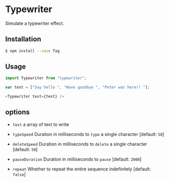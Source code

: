 # Typewriter

Simulate a typewriter effect.

## Installation

```sh
$ npm install --save Tag
```
## Usage

```js
import Typewriter from "typewriter";

var text = ["Say hello ", "Wave goodbye ", "Peter was here!! "];

<Typewriter text={text} />
```

## options

- `text` a array of text to write

- `typeSpeed` Duration in milliseconds to `type` a single character [default: `50`]

- `deleteSpeed` Duration in milliseconds to `delete` a single character [default: `50`]

- `pauseDuration` Duration in milliseconds to `pause` [default: `2000`]

- `repeat` Whether to repeat the entire sequence indefinitely [default: `false`]
 
